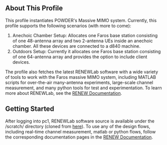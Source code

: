 ## About This Profile

This profile instantiates POWDER's Massive MIMO system. 
Currently, this profile supports the following scenarios (with more to come):
1) Anechoic Chamber Setup: Allocates one Faros base station consisting of one 48-antenna array and two 2-antenna UEs inside an anechoic chamber. All these devices are connected to a d840 machine.
2) Outdoors Setup: Currently it allocates one Faros base station consisting of one 64-antenna array and provides the option to include client devices.

The profile also fetches the latest RENEWLab software with a wide variety of tools to work with the Faros massive MIMO system, including MATLAB scripts for over-the-air many-antenna experiments, large-scale channel measurement, and many python tools for test and experimentation. To learn more about RENEWLab, see the [RENEW Documentation](https://wiki.renew-wireless.org/).

## Getting Started

After logging into pc1, RENEWLab software source is available under the /scratch/ directory (cloned from [here](https://gitlab.renew-wireless.org)).
To use any of the design flows, including real-time channel measurement, matlab or python flows, follow the corresponding documentation pages in the [RENEW Documentation](https://wiki.renew-wireless.org/).